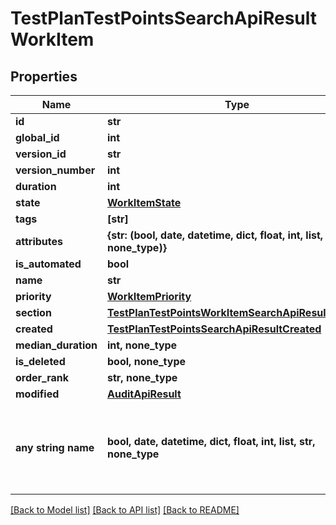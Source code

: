 # TestPlanTestPointsSearchApiResultWorkItem


## Properties
Name | Type | Description | Notes
------------ | ------------- | ------------- | -------------
**id** | **str** |  | 
**global_id** | **int** |  | 
**version_id** | **str** |  | 
**version_number** | **int** |  | 
**duration** | **int** |  | 
**state** | [**WorkItemState**](WorkItemState.md) |  | 
**tags** | **[str]** |  | 
**attributes** | **{str: (bool, date, datetime, dict, float, int, list, str, none_type)}** |  | 
**is_automated** | **bool** |  | 
**name** | **str** |  | 
**priority** | [**WorkItemPriority**](WorkItemPriority.md) |  | 
**section** | [**TestPlanTestPointsWorkItemSearchApiResultSection**](TestPlanTestPointsWorkItemSearchApiResultSection.md) |  | 
**created** | [**TestPlanTestPointsSearchApiResultCreated**](TestPlanTestPointsSearchApiResultCreated.md) |  | 
**median_duration** | **int, none_type** |  | [optional] 
**is_deleted** | **bool, none_type** |  | [optional] 
**order_rank** | **str, none_type** |  | [optional] 
**modified** | [**AuditApiResult**](AuditApiResult.md) |  | [optional] 
**any string name** | **bool, date, datetime, dict, float, int, list, str, none_type** | any string name can be used but the value must be the correct type | [optional]

[[Back to Model list]](../README.md#documentation-for-models) [[Back to API list]](../README.md#documentation-for-api-endpoints) [[Back to README]](../README.md)


